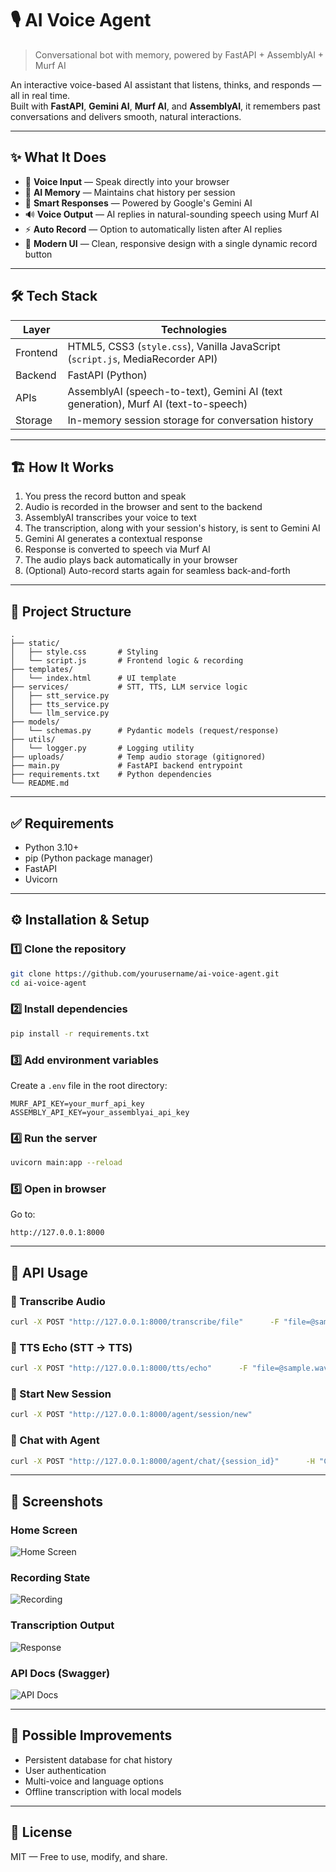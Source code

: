 # 🎙️ AI Voice Agent
> Conversational bot with memory, powered by FastAPI + AssemblyAI + Murf AI

An interactive voice-based AI assistant that listens, thinks, and responds — all in real time.  
Built with **FastAPI**, **Gemini AI**, **Murf AI**, and **AssemblyAI**, it remembers past conversations and delivers smooth, natural interactions.

---

## ✨ What It Does
- 🎤 **Voice Input** — Speak directly into your browser  
- 🧠 **AI Memory** — Maintains chat history per session  
- 💬 **Smart Responses** — Powered by Google's Gemini AI  
- 🔊 **Voice Output** — AI replies in natural-sounding speech using Murf AI  
- ⚡ **Auto Record** — Option to automatically listen after AI replies  
- 🎨 **Modern UI** — Clean, responsive design with a single dynamic record button  

---

## 🛠 Tech Stack

| Layer      | Technologies |
|------------|--------------|
| Frontend   | HTML5, CSS3 (`style.css`), Vanilla JavaScript (`script.js`, MediaRecorder API) |
| Backend    | FastAPI (Python) |
| APIs       | AssemblyAI (speech-to-text), Gemini AI (text generation), Murf AI (text-to-speech) |
| Storage    | In-memory session storage for conversation history |

---

## 🏗 How It Works

1. You press the record button and speak  
2. Audio is recorded in the browser and sent to the backend  
3. AssemblyAI transcribes your voice to text  
4. The transcription, along with your session's history, is sent to Gemini AI  
5. Gemini AI generates a contextual response  
6. Response is converted to speech via Murf AI  
7. The audio plays back automatically in your browser  
8. (Optional) Auto-record starts again for seamless back-and-forth  

---

## 📂 Project Structure
```
.
├── static/
│   ├── style.css       # Styling
│   └── script.js       # Frontend logic & recording
├── templates/
│   └── index.html      # UI template
├── services/           # STT, TTS, LLM service logic
│   ├── stt_service.py
│   ├── tts_service.py
│   └── llm_service.py
├── models/
│   └── schemas.py      # Pydantic models (request/response)
├── utils/
│   └── logger.py       # Logging utility
├── uploads/            # Temp audio storage (gitignored)
├── main.py             # FastAPI backend entrypoint
├── requirements.txt    # Python dependencies
└── README.md
```

---

## ✅ Requirements
- Python 3.10+  
- pip (Python package manager)  
- FastAPI  
- Uvicorn  

---

## ⚙️ Installation & Setup

### 1️⃣ Clone the repository
```bash
git clone https://github.com/yourusername/ai-voice-agent.git
cd ai-voice-agent
```

### 2️⃣ Install dependencies
```bash
pip install -r requirements.txt
```

### 3️⃣ Add environment variables  
Create a `.env` file in the root directory:
```env
MURF_API_KEY=your_murf_api_key
ASSEMBLY_API_KEY=your_assemblyai_api_key
```

### 4️⃣ Run the server
```bash
uvicorn main:app --reload
```

### 5️⃣ Open in browser
Go to:
```
http://127.0.0.1:8000
```

---

## 📡 API Usage

### 🔹 Transcribe Audio
```bash
curl -X POST "http://127.0.0.1:8000/transcribe/file"      -F "file=@sample.wav"
```

### 🔹 TTS Echo (STT → TTS)
```bash
curl -X POST "http://127.0.0.1:8000/tts/echo"      -F "file=@sample.wav"
```

### 🔹 Start New Session
```bash
curl -X POST "http://127.0.0.1:8000/agent/session/new"
```

### 🔹 Chat with Agent
```bash
curl -X POST "http://127.0.0.1:8000/agent/chat/{session_id}"      -H "Content-Type: application/json"      -d '{"message": "Hello, how are you?"}'
```

---

## 📸 Screenshots

### Home Screen
![Home Screen](/screenshots/home.png)

### Recording State
![Recording](/screenshots/recording.png)

### Transcription Output
![Response](/screenshots/response.png)

### API Docs (Swagger)
![API Docs](/screenshots/docs.png)

---

## 🔮 Possible Improvements
- Persistent database for chat history  
- User authentication  
- Multi-voice and language options  
- Offline transcription with local models  

---

## 📜 License
MIT — Free to use, modify, and share.
